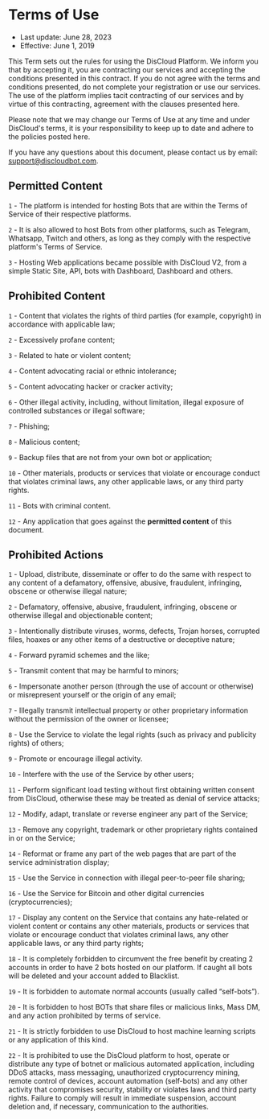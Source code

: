 # Terms of Use

* Last update: June 28, 2023
* Effective: June 1, 2019

This Term sets out the rules for using the DisCloud Platform. We inform you that by accepting it, you are contracting our services and accepting the conditions presented in this contract. If you do not agree with the terms and conditions presented, do not complete your registration or use our services. The use of the platform implies tacit contracting of our services and by virtue of this contracting, agreement with the clauses presented here.

Please note that we may change our Terms of Use at any time and under DisCloud's terms, it is your responsibility to keep up to date and adhere to the policies posted here.

If you have any questions about this document, please contact us by email: [support@discloudbot.com](mailto:support@discloudbot.com).

## Permitted Content

`1` - The platform is intended for hosting Bots that are within the Terms of Service of their respective platforms.

`2` - It is also allowed to host Bots from other platforms, such as Telegram, Whatsapp, Twitch and others, as long as they comply with the respective platform's Terms of Service.

`3` - Hosting Web applications became possible with DisCloud V2, from a simple Static Site, API, bots with Dashboard, Dashboard and others.

## Prohibited Content

`1` - Content that violates the rights of third parties (for example, copyright) in accordance with applicable law;

`2` - Excessively profane content;

`3` - Related to hate or violent content;

`4` - Content advocating racial or ethnic intolerance;

`5` - Content advocating hacker or cracker activity;

`6` - Other illegal activity, including, without limitation, illegal exposure of controlled substances or illegal software;

`7` - Phishing;

`8` - Malicious content;

`9` - Backup files that are not from your own bot or application;

`10` - Other materials, products or services that violate or encourage conduct that violates criminal laws, any other applicable laws, or any third party rights.

`11` - Bots with criminal content.

`12` - Any application that goes against the **permitted content** of this document.

## Prohibited Actions

`1` - Upload, distribute, disseminate or offer to do the same with respect to any content of a defamatory, offensive, abusive, fraudulent, infringing, obscene or otherwise illegal nature;

`2` - Defamatory, offensive, abusive, fraudulent, infringing, obscene or otherwise illegal and objectionable content;

`3` - Intentionally distribute viruses, worms, defects, Trojan horses, corrupted files, hoaxes or any other items of a destructive or deceptive nature;

`4` - Forward pyramid schemes and the like;

`5` - Transmit content that may be harmful to minors;

`6` - Impersonate another person (through the use of account or otherwise) or misrepresent yourself or the origin of any email;

`7` - Illegally transmit intellectual property or other proprietary information without the permission of the owner or licensee;

`8` - Use the Service to violate the legal rights (such as privacy and publicity rights) of others;

`9` - Promote or encourage illegal activity.

`10` - Interfere with the use of the Service by other users;

`11` - Perform significant load testing without first obtaining written consent from DisCloud, otherwise these may be treated as denial of service attacks;

`12` - Modify, adapt, translate or reverse engineer any part of the Service;

`13` - Remove any copyright, trademark or other proprietary rights contained in or on the Service;

`14` - Reformat or frame any part of the web pages that are part of the service administration display;

`15` - Use the Service in connection with illegal peer-to-peer file sharing;

`16` - Use the Service for Bitcoin and other digital currencies (cryptocurrencies);

`17` - Display any content on the Service that contains any hate-related or violent content or contains any other materials, products or services that violate or encourage conduct that violates criminal laws, any other applicable laws, or any third party rights;

`18` - It is completely forbidden to circumvent the free benefit by creating 2 accounts in order to have 2 bots hosted on our platform. If caught all bots will be deleted and your account added to Blacklist.

`19` - It is forbidden to automate normal accounts (usually called “self-bots”).

`20` - It is forbidden to host BOTs that share files or malicious links, Mass DM, and any action prohibited by terms of service.

`21` - It is strictly forbidden to use DisCloud to host machine learning scripts or any application of this kind.

`22` - It is prohibited to use the DisCloud platform to host, operate or distribute any type of botnet or malicious automated application, including DDoS attacks, mass messaging, unauthorized cryptocurrency mining, remote control of devices, account automation (self-bots) and any other activity that compromises security, stability or violates laws and third party rights. Failure to comply will result in immediate suspension, account deletion and, if necessary, communication to the authorities.
